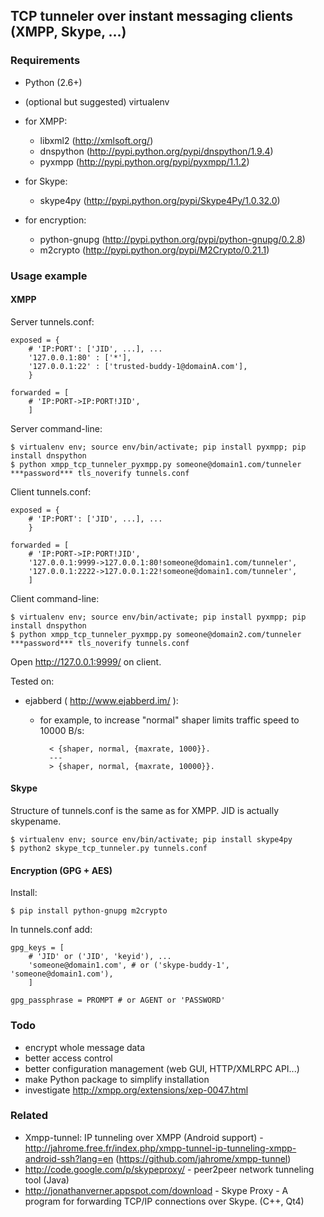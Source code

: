 ## TCP tunneler over instant messaging clients (XMPP, Skype, ...)

### Requirements

- Python (2.6+)
- (optional but suggested) virtualenv

- for XMPP:
    - libxml2 (http://xmlsoft.org/)
    - dnspython (http://pypi.python.org/pypi/dnspython/1.9.4)
    - pyxmpp (http://pypi.python.org/pypi/pyxmpp/1.1.2)

- for Skype:
    - skype4py (http://pypi.python.org/pypi/Skype4Py/1.0.32.0)

- for encryption:
    - python-gnupg (http://pypi.python.org/pypi/python-gnupg/0.2.8)
    - m2crypto (http://pypi.python.org/pypi/M2Crypto/0.21.1)

### Usage example

#### XMPP

Server tunnels.conf:

	exposed = {
        # 'IP:PORT': ['JID', ...], ...
		'127.0.0.1:80' : ['*'],
		'127.0.0.1:22' : ['trusted-buddy-1@domainA.com'],
		}

	forwarded = [
		# 'IP:PORT->IP:PORT!JID',
		]

Server command-line:

	$ virtualenv env; source env/bin/activate; pip install pyxmpp; pip install dnspython
    $ python xmpp_tcp_tunneler_pyxmpp.py someone@domain1.com/tunneler ***password*** tls_noverify tunnels.conf

Client tunnels.conf:

	exposed = {
        # 'IP:PORT': ['JID', ...], ...
		}

	forwarded = [
		# 'IP:PORT->IP:PORT!JID',
		'127.0.0.1:9999->127.0.0.1:80!someone@domain1.com/tunneler',
		'127.0.0.1:2222->127.0.0.1:22!someone@domain1.com/tunneler',
		]

Client command-line:

	$ virtualenv env; source env/bin/activate; pip install pyxmpp; pip install dnspython
	$ python xmpp_tcp_tunneler_pyxmpp.py someone@domain2.com/tunneler ***password*** tls_noverify tunnels.conf

Open http://127.0.0.1:9999/ on client.

Tested on:

- ejabberd ( http://www.ejabberd.im/ ):

	- for example, to increase "normal" shaper limits traffic speed to 10000 B/s:

			< {shaper, normal, {maxrate, 1000}}.
			---
			> {shaper, normal, {maxrate, 10000}}.

#### Skype

Structure of tunnels.conf is the same as for XMPP. JID is actually skypename.

	$ virtualenv env; source env/bin/activate; pip install skype4py
    $ python2 skype_tcp_tunneler.py tunnels.conf

#### Encryption (GPG + AES)

Install:

	$ pip install python-gnupg m2crypto

In tunnels.conf add:

	gpg_keys = [
		# 'JID' or ('JID', 'keyid'), ...
        'someone@domain1.com', # or ('skype-buddy-1', 'someone@domain1.com'),
		]

    gpg_passphrase = PROMPT # or AGENT or 'PASSWORD'

### Todo

- encrypt whole message data
- better access control
- better configuration management (web GUI, HTTP/XMLRPC API...)
- make Python package to simplify installation
- investigate http://xmpp.org/extensions/xep-0047.html

### Related

- Xmpp-tunnel: IP tunneling over XMPP (Android support) - http://jahrome.free.fr/index.php/xmpp-tunnel-ip-tunneling-xmpp-android-ssh?lang=en (https://github.com/jahrome/xmpp-tunnel)
- http://code.google.com/p/skypeproxy/ - peer2peer network tunneling tool (Java)
- http://jonathanverner.appspot.com/download - Skype Proxy - A program for forwarding TCP/IP connections over Skype. (C++, Qt4)
